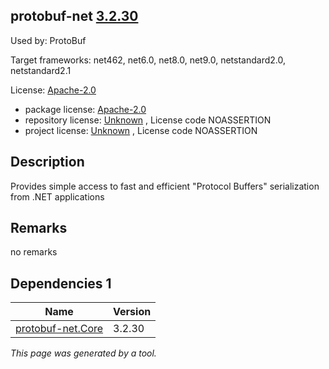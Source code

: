protobuf-net [3.2.30](https://www.nuget.org/packages/protobuf-net/3.2.30)
--------------------

Used by: ProtoBuf

Target frameworks: net462, net6.0, net8.0, net9.0, netstandard2.0, netstandard2.1

License: [Apache-2.0](../../../../licenses/apache-2.0) 

- package license: [Apache-2.0](https://licenses.nuget.org/Apache-2.0) 
- repository license: [Unknown](https://github.com/protobuf-net/protobuf-net) , License code NOASSERTION
- project license: [Unknown](https://github.com/protobuf-net/protobuf-net) , License code NOASSERTION

Description
-----------
Provides simple access to fast and efficient "Protocol Buffers" serialization from .NET applications

Remarks
-----------
no remarks


Dependencies 1
-----------

|Name|Version|
|----------|:----|
|[protobuf-net.Core](../../../../packages/nuget.org/protobuf-net.core/3.2.30)|3.2.30|

*This page was generated by a tool.*
